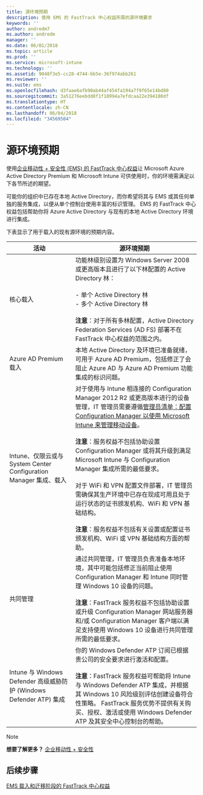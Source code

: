 ```yaml
---
title: 源环境预期
description: 使用 EMS 的 FastTrack 中心权益所需的源环境要求
keywords: ''
author: andredm7
ms.author: andredm
manager: ''
ms.date: 06/01/2018
ms.topic: article
ms.prod: ''
ms.service: microsoft-intune
ms.technology: ''
ms.assetid: 9048f3e5-cc28-4744-bb5e-36f974abb261
ms.reviewer: ''
ms.suite: ems
ms.openlocfilehash: d3faae6afb90ab44af454fa194a7f9f65e14bd80
ms.sourcegitcommit: 3a51276eebdd8f1f18994a7efdcaa22e394180df
ms.translationtype: HT
ms.contentlocale: zh-CN
ms.lasthandoff: 06/04/2018
ms.locfileid: "34569504"
---
```

# <a name="source-environment-expectations"></a>源环境预期

使用[企业移动性 + 安全性 (EMS) 的 FastTrack 中心权益](fasttrack-center-benefit-for-enterprise-mobility-suite-ems.md)让 Microsoft Azure Active Directory Premium 和 Microsoft Intune 可供使用时，你的环境需满足以下各节所述的期望。

可能你的组织中已存在本地 Active Directory，而你希望将其与 EMS 或其任何单独的服务集成，以便从单个控制台使用丰富的标识管理。 EMS 的 FastTrack 中心权益包括帮助你将 Azure Active Directory 与现有的本地 Active Directory 环境进行集成。

下表显示了用于载入的现有源环境的预期内容。

|活动|源环境预期|
|------------|----------------------------------|
|核心载入|功能林级别设置为 Windows Server 2008 或更高版本且进行了以下林配置的 Active Directory 林：<br /><br />-   单个 Active Directory 林<br />-   多个 Active Directory 林 </br></br>**注意**：对于所有多林配置，Active Directory Federation Services (AD FS) 部署不在 FastTrack 中心权益的范围之内。|
|Azure AD Premium 载入|本地 Active Directory 及环境已准备就绪，可用于 Azure AD Premium，包括修正了会阻止 Azure AD 与 Azure AD Premium 功能集成的标识问题。|
|Intune、仅限云或与 System Center Configuration Manager 集成、载入|对于使用与 Intune 相连接的 Configuration Manager 2012 R2 或更高版本进行的设备管理，IT 管理员需要遵循[管理员清单：配置 Configuration Manager 以使用 Microsoft Intune 来管理移动设备](https://technet.microsoft.com/library/jj943763.aspx)。</br></br> **注意**：服务权益不包括协助设置 Configuration Manager 或将其升级到满足 Microsoft Intune 与 Configuration Manager 集成所需的最低要求。 </br></br>对于 WiFi 和 VPN 配置文件部署，IT 管理员需确保其生产环境中已存在现成可用且处于运行状态的证书颁发机构、WiFi 和 VPN 基础结构。</br></br> **注意**：服务权益不包括有关设置或配置证书颁发机构、WiFi 或 VPN 基础结构方面的帮助。 |
|共同管理|通过共同管理，IT 管理员负责准备本地环境，其中可能包括修正当前阻止使用 Configuration Manager 和 Intune 同时管理 Windows 10 设备的问题。 </br></br> **注意**：FastTrack 服务权益不包括协助设置或升级 Configuration Manager 网站服务器和/或 Configuration Manager 客户端以满足支持使用 Windows 10 设备进行共同管理所需的最低要求。 |
|Intune 与 Windows Defender 高级威胁防护 (Windows Defender ATP) 集成|你的 Windows Defender ATP 订阅已根据贵公司的安全要求进行激活和配置。<br /><br />**注意**：FastTrack 服务权益可帮助将 Intune 与 Windows Defender ATP 集成，并根据其 Windows 10 风险级别评估创建设备符合性策略。 FastTrack 服务优势不提供有关购买、授权、激活或使用 Windows Defender ATP 及其安全中心控制台的帮助。 |

> [!NOTE]
> **想要了解更多？**
> [企业移动性 + 安全性](https://www.microsoft.com/cloud-platform/enterprise-mobility)

## <a name="next-steps"></a>后续步骤

[EMS 载入和迁移阶段的 FastTrack 中心权益](fasttrack-center-benefit-process-for-ems-phases.md)
